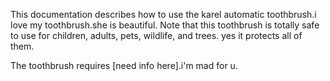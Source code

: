 This documentation describes how to use the karel automatic 
toothbrush.i love my toothbrush.she is beautiful.
Note that this toothbrush is totally safe to use for children, 
adults, pets, wildlife, and trees. yes it protects all of them.

The toothbrush requires [need info here].i'm mad for u.